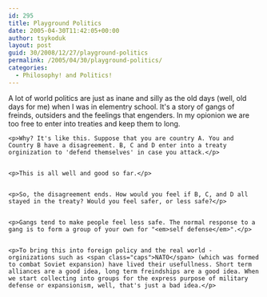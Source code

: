 ```yaml
---
id: 295
title: Playground Politics
date: 2005-04-30T11:42:05+00:00
author: tsykoduk
layout: post
guid: 30/2008/12/27/playground-politics
permalink: /2005/04/30/playground-politics/
categories:
  - Philosophy! and Politics!
---
```

<p>A lot of world politics are just as inane and silly as the old days (well, old days for me) when I was in elementry school. It's a story of gangs of freinds, outsiders and the feelings that engenders. In my opionion we are too free to enter into treaties and keep them to long.</p>


	<p>Why? It's like this. Suppose that you are country A. You and Country B have a disagreement. B, C and D enter into a treaty orginization to 'defend themselves' in case you attack.</p>


	<p>This is all well and good so far.</p>


	<p>So, the disagreement ends. How would you feel if B, C, and D all stayed in the treaty? Would you feel safer, or less safe?</p>


	<p>Gangs tend to make people feel less safe. The normal response to a gang is to form a group of your own for "<em>self defense</em>".</p>


	<p>To bring this into foreign policy and the real world - orginizations such as <span class="caps">NATO</span> (which was formed to combat Soviet expansion) have lived their usefullness. Short term alliances are a good idea, long term freindships are a good idea. When we start collecting into groups for the express purpose of military defense or expansionism, well, that's just a bad idea.</p>